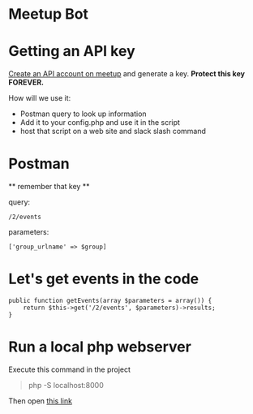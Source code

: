 # Meetup Bot

# Getting an API key

[Create an API account on meetup](https://secure.meetup.com/meetup_api/key/)
and generate a key.  **Protect this key FOREVER.**  

How will we use it:
- Postman query to look up information
- Add it to your config.php and use it in the script
- host that script on a web site and slack slash command

# Postman

** remember that key **

query:

    /2/events

parameters:

    ['group_urlname' => $group]
        
# Let's get events in the code

    public function getEvents(array $parameters = array()) {
        return $this->get('/2/events', $parameters)->results;
    } 

# Run a local php webserver

Execute this command in the project

>  php -S localhost:8000

Then open [this link](http://localhost:8000/next-meetup.php?text=wwcrd)